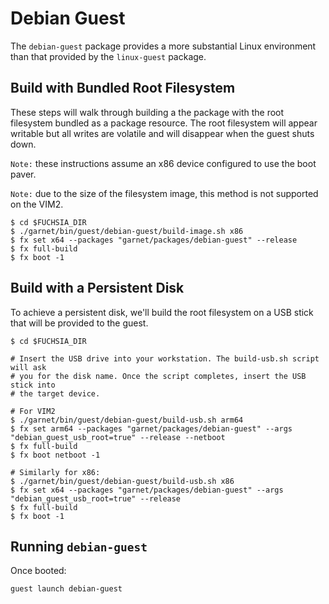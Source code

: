 # Debian Guest

The `debian-guest` package provides a more substantial Linux environment than
that provided by the `linux-guest` package.

## Build with Bundled Root Filesystem

These steps will walk through building a the package with the root filesystem
bundled as a package resource. The root filesystem will appear writable but
all writes are volatile and will disappear when the guest shuts down.

`Note:` these instructions assume an x86 device configured to use the boot paver.

`Note:` due to the size of the filesystem image, this method is not supported on
the VIM2.

```
$ cd $FUCHSIA_DIR
$ ./garnet/bin/guest/debian-guest/build-image.sh x86
$ fx set x64 --packages "garnet/packages/debian-guest" --release
$ fx full-build
$ fx boot -1
```

## Build with a Persistent Disk

To achieve a persistent disk, we'll build the root filesystem on a USB stick
that will be provided to the guest.

```
$ cd $FUCHSIA_DIR

# Insert the USB drive into your workstation. The build-usb.sh script will ask
# you for the disk name. Once the script completes, insert the USB stick into
# the target device.

# For VIM2
$ ./garnet/bin/guest/debian-guest/build-usb.sh arm64
$ fx set arm64 --packages "garnet/packages/debian-guest" --args "debian_guest_usb_root=true" --release --netboot
$ fx full-build
$ fx boot netboot -1

# Similarly for x86:
$ ./garnet/bin/guest/debian-guest/build-usb.sh x86
$ fx set x64 --packages "garnet/packages/debian-guest" --args "debian_guest_usb_root=true" --release
$ fx full-build
$ fx boot -1
```

## Running `debian-guest`

Once booted:

```
guest launch debian-guest
```
